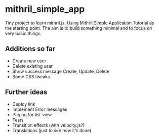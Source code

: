 # mithril_simple_app

Tiny project to learn [mithril.js](https://mithril.js.org).
Using [Mithril Simple Application Tutorial](https://mithril.js.org/simple-application.html
) as the starting point. The aim is to build something minimal and to focus on very basic things.

## Additions so far
* Create new user
* Delete existing user
* Show success message Create, Update, Delete
* Some CSS tweaks 

## Further ideas
* Deploy link
* Implement Error messages
* Paging for list-view
* Tests
* Transition effects (with velocity.js?)
* Translations (just to see how it's done)
